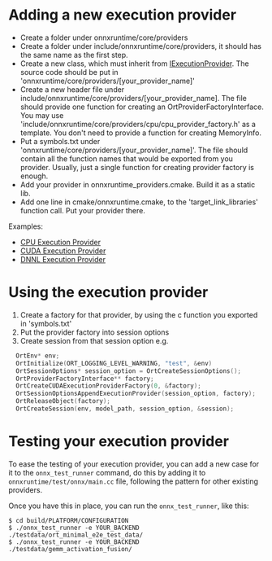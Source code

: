# Adding a new execution provider

* Create a folder under onnxruntime/core/providers
* Create a folder under include/onnxruntime/core/providers, it should has the same name as the first step.
* Create a new class, which must inherit from [IExecutionProvider](../include/onnxruntime/core/framework/execution_provider.h). The source code should be put in 'onnxruntime/core/providers/[your_provider_name]'
* Create a new header file under include/onnxruntime/core/providers/[your_provider_name]. The file should provide one function for creating an OrtProviderFactoryInterface. You may use 'include/onnxruntime/core/providers/cpu/cpu_provider_factory.h' as a template. You don't need to provide a function for creating MemoryInfo.
* Put a symbols.txt under 'onnxruntime/core/providers/[your_provider_name]'. The file should contain all the function names that would be exported from you provider. Usually, just a single function for creating provider factory is enough.
* Add your provider in onnxruntime_providers.cmake. Build it as a static lib.
* Add one line in cmake/onnxruntime.cmake, to the 'target_link_libraries' function call. Put your provider there.


Examples:     

 * [CPU Execution
       Provider](../onnxruntime/core/providers/cpu/cpu_execution_provider.h)               
 * [CUDA Execution
       Provider](../onnxruntime/core/providers/cuda/cuda_execution_provider.h)               
 * [DNNL Execution
       Provider](../onnxruntime/core/providers/dnnl/dnnl_execution_provider.h)               


# Using the execution provider
1. Create a factory for that provider, by using the c function you exported in 'symbols.txt'
2. Put the provider factory into session options
3. Create session from that session option
e.g.

```c
  OrtEnv* env;
  OrtInitialize(ORT_LOGGING_LEVEL_WARNING, "test", &env)
  OrtSessionOptions* session_option = OrtCreateSessionOptions();
  OrtProviderFactoryInterface** factory;
  OrtCreateCUDAExecutionProviderFactory(0, &factory);
  OrtSessionOptionsAppendExecutionProvider(session_option, factory);
  OrtReleaseObject(factory);
  OrtCreateSession(env, model_path, session_option, &session);
```

# Testing your execution provider

To ease the testing of your execution provider, you can add a new case for it to the `onnx_test_runner` command,
do this by adding it to `onnxruntime/test/onnx/main.cc` file, following the pattern for other existing providers.

Once you have this in place, you can run the `onnx_test_runner`, like this:

```
$ cd build/PLATFORM/CONFIGURATION
$ ./onnx_test_runner -e YOUR_BACKEND ./testdata/ort_minimal_e2e_test_data/
$ ./onnx_test_runner -e YOUR_BACKEND ./testdata/gemm_activation_fusion/
```

